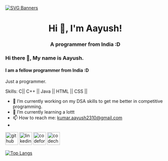 [![SVG Banners](https://svg-banners.vercel.app/api?type=typeWriter&text1=welcome_To_My_Profile&width=800&height=400)](https://github.com/Akshay090/svg-banners)

<h1 align="center">Hi 👋, I'm Aayush!</h1>
<h3 align="center">A programmer from India :D</h3>

### Hi there 👋, My name is Aayush.
#### I am a fellow programmer from India :D
Just a programmer.

Skills: C|| C++ || Java || HTML || CSS ||

- 🔭 I’m currently working on  my DSA skills to get me better in competitive programming. 
- 🌱 I’m currently learning a lottt 
- 📫 How to reach me: kumar.aayush2310@gmail.com 
- 
[<img src='https://cdn.jsdelivr.net/npm/simple-icons@3.0.1/icons/github.svg' alt='github' height='40'>](https://github.com/aayush-kumar-2310)  [<img src='https://cdn.jsdelivr.net/npm/simple-icons@3.0.1/icons/linkedin.svg' alt='linkedin' height='40'>](https://www.linkedin.com/in/aayush-kumar-537844206/)  [<img src='https://cdn.jsdelivr.net/npm/simple-icons@3.0.1/icons/codeforces.svg' alt='codeforces' height='40'>](https://codeforces.com/profile/virus_07)  [<img src='https://cdn.jsdelivr.net/npm/simple-icons@3.0.1/icons/codechef.svg' alt='codechef' height='40'>](https://www.codechef.com/users/virus2310)  

[![Top Langs](https://github-readme-stats.vercel.app/api/top-langs/?username=aayush-kumar-2310)](https://github.com/anuraghazra/github-readme-stats)

